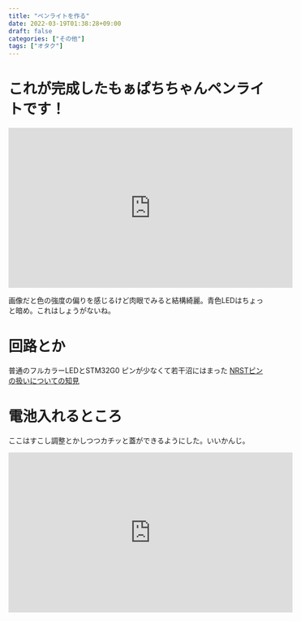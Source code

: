 ```yaml
---
title: "ペンライトを作る"
date: 2022-03-19T01:38:28+09:00
draft: false
categories: ["その他"]
tags: ["オタク"]
---
```


# これが完成したもぁぱちちゃんペンライトです！
<iframe width="560" height="315" src="https://www.youtube.com/embed/ojZaF3Ch4rY" title="YouTube video player" frameborder="0" allow="accelerometer; autoplay; clipboard-write; encrypted-media; gyroscope; picture-in-picture" allowfullscreen></iframe>  

画像だと色の強度の偏りを感じるけど肉眼でみると結構綺麗。青色LEDはちょっと暗め。これはしょうがないね。

# 回路とか
普通のフルカラーLEDとSTM32G0
ピンが少なくて若干沼にはまった [NRSTピンの扱いについての知見](../post21/)

# 電池入れるところ
ここはすこし調整とかしつつカチッと蓋ができるようにした。いいかんじ。  
<iframe width="560" height="315" src="https://www.youtube.com/embed/qNUo8zLsttM" title="YouTube video player" frameborder="0" allow="accelerometer; autoplay; clipboard-write; encrypted-media; gyroscope; picture-in-picture" allowfullscreen></iframe>  

